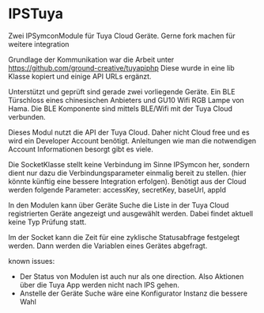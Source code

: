 # IPSTuya
Zwei IPSymconModule für Tuya Cloud Geräte. Gerne fork machen für weitere integration 

Grundlage der Kommunikation war die Arbeit unter https://github.com/ground-creative/tuyapiphp
Diese wurde in eine lib Klasse kopiert und einige API URLs ergänzt.

Unterstützt und geprüft sind gerade zwei vorliegende Geräte. Ein BLE Türschloss eines chinesischen Anbieters und GU10 Wifi RGB Lampe von Hama. Die BLE Komponente sind mittels BLE/Wifi mit der Tuya Cloud verbunden.

Dieses Modul nutzt die API der Tuya Cloud. Daher nicht Cloud free und es wird ein Developer Account benötigt. Anleitungen wie man die notwendigen Account Informationen besorgt gibt es viele.

Die SocketKlasse stellt keine Verbindung im Sinne IPSymcon her, sondern dient nur dazu die Verbindungsparameter einmalig bereit zu stellen. (hier könnte künftig eine bessere Integration erfolgen). Benötigt aus der Cloud werden folgende Parameter: accessKey, secretKey, baseUrl, appId

In den Modulen kann über Geräte Suche die Liste in der Tuya Cloud registrierten Geräte angezeigt und ausgewählt werden. Dabei findet aktuell keine Typ Prüfung statt.

Im der Socket kann die Zeit für eine zyklische Statusabfrage festgelegt werden. Dann werden die Variablen eines Gerätes abgefragt.

known issues:
- Der Status von Modulen ist auch nur als one direction. Also Aktionen über die Tuya App werden nicht nach IPS gehen.
- Anstelle der Geräte Suche wäre eine Konfigurator Instanz die bessere Wahl 
